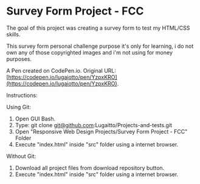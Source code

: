 # Survey Form Project - FCC

The goal of this project was creating a survey form to test my HTML/CSS skills.

This survey form personal challenge purpose it's only for learning, i do not own any of those copyrighted images and i'm not using for money purposes.

A Pen created on CodePen.io. Original URL: [https://codepen.io/lugaiotto/pen/YzpxKRO](https://codepen.io/lugaiotto/pen/YzpxKRO).



Instructions:

 Using Git:
   1. Open GUI Bash.
   2. Type: git clone git@github.com:Lugaitto/Projects-and-tests.git
   3. Open "Responsive Web Design Projects/Survey Form Project - FCC" Folder
   4. Execute "index.html" inside "src" folder using a internet browser.
 
 Without Git:
   
   1. Download all project files from download repository button.
   2. Execute "index.html" inside "src" folder using a internet browser.


